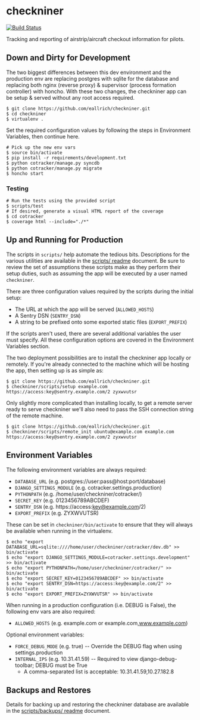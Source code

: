 checkniner
==========

[![Build Status](https://travis-ci.org/eallrich/checkniner.png)](https://travis-ci.org/eallrich/checkniner)

Tracking and reporting of airstrip/aircraft checkout information for pilots.

Down and Dirty for Development
------------------------------

The two biggest differences between this dev environment and the production
env are replacing postgres with sqlite for the database and replacing both
nginx (reverse proxy) & supervisor (process formation controller) with honcho.
With these two changes, the checkniner app can be setup & served without any
root access required.

```shell
$ git clone https://github.com/eallrich/checkniner.git
$ cd checkniner
$ virtualenv .
```

Set the required configuration values by following the steps in Environment
Variables, then continue here.

```shell
# Pick up the new env vars
$ source bin/activate
$ pip install -r requirements/development.txt
$ python cotracker/manage.py syncdb
$ python cotracker/manage.py migrate
$ honcho start
```

### Testing ###

```shell
# Run the tests using the provided script
$ scripts/test
# If desired, generate a visual HTML report of the coverage
$ cd cotracker
$ coverage html --include="./*"
```

Up and Running for Production
-----------------------------

The scripts in `scripts/` help automate the tedious bits. Descriptions for the
various utilities are available in the [scripts/ readme](scripts) document. Be
sure to review the set of assumptions these scripts make as they perform their
setup duties, such as assuming the app will be executed by a user named
`checkniner`.

There are three configuration values required by the scripts during the initial
setup:
+ The URL at which the app will be served (`ALLOWED_HOSTS`)
+ A Sentry DSN (`SENTRY_DSN`)
+ A string to be prefixed onto some exported static files (`EXPORT_PREFIX`)

If the scripts aren't used, there are several additional variables the user
must specify. All these configuration options are covered in the Environment
Variables section.

The two deployment possibilities are to install the checkniner app locally or
remotely. If you're already connected to the machine which will be hosting the
app, then setting up is as simple as:

```shell
$ git clone https://github.com/eallrich/checkniner.git
$ checkniner/scripts/setup example.com https://access:key@sentry.example.com/2 zyxwvutsr
```

Only slightly more complicated than installing locally, to get a remote server
ready to serve checkniner we'll also need to pass the SSH connection string of
the remote machine.

```shell
$ git clone https://github.com/eallrich/checkniner.git
$ checkniner/scripts/remote_init ubuntu@example.com example.com https://access:key@sentry.example.com/2 zyxwvutsr
```

Environment Variables
---------------------

The following environment variables are always required:
+ `DATABASE_URL` (e.g. postgres://user:pass@host:port/database)
+ `DJANGO_SETTINGS_MODULE` (e.g. cotracker.settings.production)
+ `PYTHONPATH` (e.g. /home/user/checkniner/cotracker/)
+ `SECRET_KEY` (e.g. 0123456789ABCDEF)
+ `SENTRY_DSN` (e.g. https://access:key@example.com/2)
+ `EXPORT_PREFIX` (e.g. ZYXWVUTSR)

These can be set in `checkniner/bin/activate` to ensure that they will always be available
when running in the virtualenv.

```shell
$ echo "export DATABASE_URL=sqlite:////home/user/checkniner/cotracker/dev.db" >> bin/activate
$ echo "export DJANGO_SETTINGS_MODULE=cotracker.settings.development" >> bin/activate
$ echo "export PYTHONPATH=/home/user/checkniner/cotracker/" >> bin/activate
$ echo "export SECRET_KEY=0123456789ABCDEF" >> bin/activate
$ echo "export SENTRY_DSN=https://access:key@example.com/2" >> bin/activate
$ echo "export EXPORT_PREFIX=ZYXWVUTSR" >> bin/activate
```

When running in a production configuration (i.e. DEBUG is False), the following env vars are also required:
+ `ALLOWED_HOSTS` (e.g. example.com or example.com,www.example.com)

Optional environment variables:
+ `FORCE_DEBUG_MODE` (e.g. true) -- Override the DEBUG flag when using settings.production
+ `INTERNAL_IPS` (e.g. 10.31.41.59) -- Required to view django-debug-toolbar; DEBUG must be True
    - A comma-separated list is acceptable: 10.31.41.59,10.27.182.8

Backups and Restores
--------------------

Details for backing up and restoring the checkniner database are available in
the [scripts/backups/ readme](scripts/backups) document.

